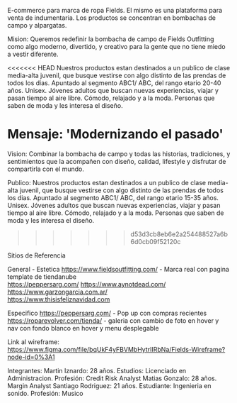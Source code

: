 E-commerce para marca de ropa Fields. El mismo es una plataforma para venta de indumentaria. Los productos se concentran en bombachas de campo y alpargatas.

Mision: Queremos redefinir la bombacha de campo de Fields Outfitting como algo moderno, divertido, y creativo para la gente que no tiene miedo a vestir diferente. 

<<<<<<< HEAD
Nuestros productos estan destinados a un publico de clase media-alta juvenil, que busque vestirse con algo distinto de las prendas de todos los dias. Apuntado al segmento ABC1/ ABC, del rango etario 20-40 años. Unisex. Jóvenes adultos que buscan nuevas experiencias, viajar y pasan tiempo  al aire libre. Cómodo, relajado y a la moda. Personas que saben de moda y les interesa el diseño.

Mensaje: 'Modernizando el pasado'
=======
Vision: Combinar la bombacha de campo y todas las historias, tradiciones, y sentimientos que la acompañen con diseño, calidad, lifestyle y disfrutar de compartirla con el mundo.

Publico: Nuestros productos estan destinados a un publico de clase media-alta juvenil, que busque vestirse con algo distinto de las prendas de todos los dias. Apuntado al segmento ABC1/ ABC, del rango etario 15-35 años. Unisex. Jóvenes adultos que buscan nuevas experiencias, viajar y pasan tiempo al aire libre. Cómodo, relajado y a la moda. Personas que saben de moda y les interesa el diseño.
>>>>>>> d53d3cb8eb6e2a254488527a6b6d0cb09f52120c

Sitios de Referencia 

General - Estetica
https://www.fieldsoutfitting.com/ - Marca real con pagina template de tiendanube  
https://peppersarg.com/ 
https://www.aynotdead.com/  
https://www.garzongarcia.com.ar/  
https://www.thisisfeliznavidad.com  

Especifico
https://peppersarg.com/ - Pop up con compras recientes
https://roparevolver.com/tienda/ - galeria con cambio de foto en hover y nav con fondo blanco en hover y menu desplegable

Link al wireframe:
https://www.figma.com/file/bqUkF4yFBVMbHytrIIRbNa/Fields-Wireframe?node-id=0%3A1

Integrantes:
Martin Iznardo: 28 años. Estudios: Licenciado en Administracion. Profesión: Credit Risk Analyst
Matias Gonzalo: 28 años. Margin Analyst
Santiago Rodriguez: 21 años. Estudiante: Ingenieria en sonido. Profesión: Musico
